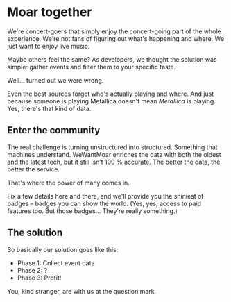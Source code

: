 # Moar together

We're concert-goers that simply enjoy the concert-going part of the whole experience. We're not fans of figuring out
what's happening and where. We just want to enjoy live music.

Maybe others feel the same? As developers, we thought the solution was simple: gather events and filter them to your specific taste.

Well… turned out we were wrong.

Even the best sources forget who's actually playing and where. And just because someone is playing Metallica doesn't mean
_Metallica_ is playing. Yes, there's that kind of data.

## Enter the community

The real challenge is turning unstructured into structured. Something that machines understand. WeWantMoar enriches the 
data with both the oldest and the latest tech, but it still isn’t 100 % accurate. The better the data, the better the service.

That's where the power of many comes in.

Fix a few details here and there, and we'll provide you the shiniest of badges – badges you can show the world.
(Yes, yes, access to paid features too. But those badges… They're really something.)

## The solution

So basically our solution goes like this:

* Phase 1: Collect event data
* Phase 2: ?
* Phase 3: Profit!

You, kind stranger, are with us at the question mark.